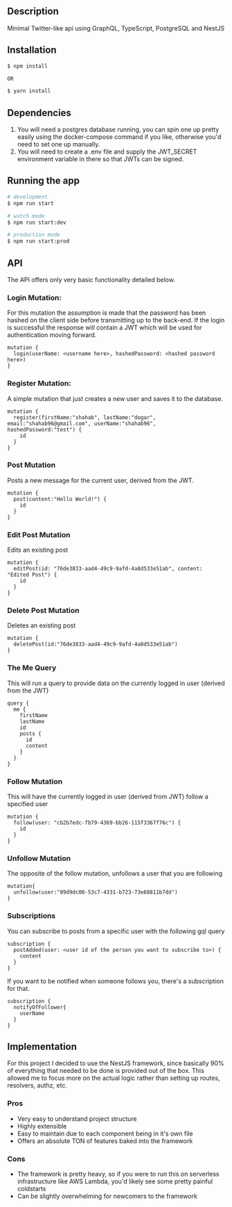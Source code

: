 ## Description

Minimal Twitter-like api using GraphQL, TypeScript, PostgreSQL and NestJS

## Installation

```bash
$ npm install

OR 

$ yarn install
```

## Dependencies

1. You will need a postgres database running, you can spin one up pretty easily using the docker-compose command if you like, otherwise you'd need to set one up manually.
2. You will need to create a .env file and supply the JWT_SECRET environment variable in there so that JWTs can be signed.

## Running the app

```bash
# development
$ npm run start

# watch mode
$ npm run start:dev

# production mode
$ npm run start:prod
```

## API

The API offers only very basic functionality detailed below.

### Login Mutation:

For this mutation the assumption is made that the password has been hashed on the client side before transmitting up to the back-end.
If the login is successful the response will contain a JWT which will be used for authentication moving forward.

```gql
mutation {
  login(userName: <username here>, hashedPassword: <hashed password here>)
}
```

### Register Mutation:

A simple mutation that just creates a new user and saves it to the database.

```gql
mutation {
  register(firstName:"shahab", lastName:"dogar", email:"shahab96@gmail.com", userName:"shahab96", hashedPassword:"test") {
    id
  }
}
```

### Post Mutation

Posts a new message for the current user, derived from the JWT.

```gql
mutation {
  post(content:"Hello World!") {
    id
  }
}
```

### Edit Post Mutation

Edits an existing post

```gql
mutation {
  editPost(id: "76de3833-aad4-49c9-9afd-4a8d533e51ab", content: "Edited Post") {
    id
  }
}
```

### Delete Post Mutation

Deletes an existing post

```gql
mutation {
  deletePost(id:"76de3833-aad4-49c9-9afd-4a8d533e51ab")
}
```

### The Me Query

This will run a query to provide data on the currently logged in user (derived from the JWT)

```gql
query {
  me {
    firstName
    lastName
    id
    posts {
      id
      content
    }
  }
}
```

### Follow Mutation

This will have the currently logged in user (derived from JWT) follow a specified user

```gql
mutation {
  follow(user: "cb2b7edc-fb79-4369-bb26-115f3367f76c") {
    id
  }
}
```

### Unfollow Mutation

The opposite of the follow mutation, unfollows a user that you are following

```gql
mutation{
  unfollow(user:"89d9dc00-53c7-4331-b723-73e68811b7dd")
}
```

### Subscriptions

You can subscribe to posts from a specific user with the following gql query

```gql
subscription {
  postAdded(user: <user id of the person you want to subscribe to>) {
    content
  }
}
```

If you want to be notified when someone follows you, there's a subscription for that.

```gql
subscription {
  notifyOfFollower{
    userName
  }
}
```

## Implementation

For this project I decided to use the NestJS framework, since basically 90% of everything that needed to be done is provided out of the box. This allowed me to focus more on the actual logic rather than setting up routes, resolvers, authz, etc.

### Pros
* Very easy to understand project structure
* Highly extensible
* Easy to maintain due to each component being in it's own file
* Offers an absolute TON of features baked into the framework

### Cons
* The framework is pretty heavy, so if you were to run this on serverless infrastructure like AWS Lambda, you'd likely see some pretty painful coldstarts
* Can be slightly overwhelming for newcomers to the framework

